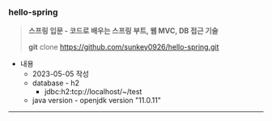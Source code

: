 ### hello-spring

> **스프링 입문 - 코드로 배우는 스프링 부트, 웹 MVC, DB 접근 기술**
> 
> **git** clone https://github.com/sunkey0926/hello-spring.git

* 내용
  * 2023-05-05 작성
  * database - h2
    * jdbc:h2:tcp://localhost/~/test
  * java version - openjdk version "11.0.11"

---


 
